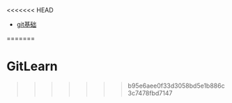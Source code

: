 <<<<<<< HEAD
- [git基础](git基础.md)

=======
# GitLearn
>>>>>>> b95e6aee0f33d3058bd5e1b886c3c7478fbd7147

